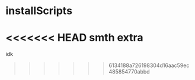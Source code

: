 # installScripts
<<<<<<< HEAD
smth extra
=======
 idk
>>>>>>> 6134188a726198304d16aac59ec485854770abbd

